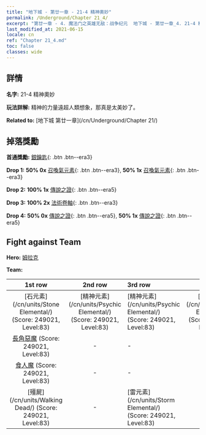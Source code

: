 ```yaml
---
title: "地下城 - 第廿一章 - 21-4 精神奧妙"
permalink: /Underground/Chapter 21_4/
excerpt: "第廿一章 - 4. 魔法门之英雄无敌：战争纪元  地下城 - 第廿一章_4. 21-4 精神奧妙"
last_modified_at: 2021-06-15
locale: cn
ref: "Chapter 21_4.md"
toc: false
classes: wide
---
```


## 詳情

 **名字:** 21-4 精神奧妙

 **玩法詳解:**       精神的力量遠超人類想象，那真是太美妙了。

 **Related to:** [地下城 第廿一章](/cn/Underground/Chapter 21/)

## 掉落獎勵

 **首通獎勵:** [銀鑰匙](/cn/Items/con_693/){: .btn .btn--era3}

 **Drop 1:** **50% 0x** [召喚氣元素](/cn/Items/her_448/){: .btn .btn--era3}, **50% 1x** [召喚氣元素](/cn/Items/her_448/){: .btn .btn--era3}

 **Drop 2:** **100% 1x** [傳說之證](/cn/Items/mat_81/){: .btn .btn--era5}

 **Drop 3:** **100% 2x** [法術卷軸](/cn/Items/con_694/){: .btn .btn--era3}

 **Drop 4:** **50% 0x** [傳說之證](/cn/Items/mat_74/){: .btn .btn--era5}, **50% 1x** [傳說之證](/cn/Items/mat_74/){: .btn .btn--era5}


## Fight against Team
 **Hero:** [姆拉克](/cn/heroes/Mullich/)

 **Team:**


  | 1st row | 2nd row | 3rd row | 4th row |
  |:----:|:----:|:----|:----:|
  | [石元素](/cn/units/Stone Elemental/) (Score: 249021, Level:83)  | [精神元素](/cn/units/Psychic Elemental/) (Score: 249021, Level:83)  | [精神元素](/cn/units/Psychic Elemental/) (Score: 249021, Level:83)  | [精神元素](/cn/units/Psychic Elemental/) (Score: 249021, Level:83)  |
  | [長角惡魔](/cn/units/Demon/) (Score: 249021, Level:83)  | - | - | - |
  | [食人魔](/cn/units/Ogre/) (Score: 249021, Level:83)  | - | - | - |
  | [殭屍](/cn/units/Walking Dead/) (Score: 249021, Level:83)  | - | [雷元素](/cn/units/Storm Elemental/) (Score: 249021, Level:83)  | - |


